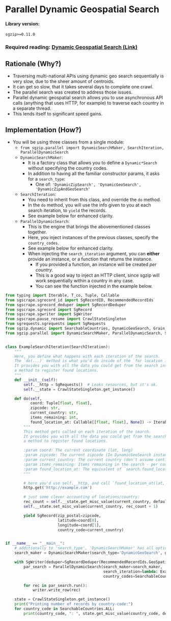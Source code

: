 # Parallel Dynamic Geospatial Search

#### Library version:

```
sgzip>=0.11.0
```

### Required reading: [Dynamic Geospatial Search (Link)](./sgzip.md)

## Rationale (Why?)

- Traversing multi-national APIs using dynamic geo search sequentially is very slow, due to the sheer amount of centroids.
- It can get so slow, that it takes several days to complete one crawl.
- The parallel search was created to address those issues.
- Parallel dynamic geospatial search allows you to use asynchronous API calls (anything that uses HTTP, for example) to
  traverse each country in a separate thread.
- This lends itself to significant speed gains.

## Implementation (How?)

- You will be using three classes from a single module:
  - `from sgzip.parallel import DynamicSearchMaker, SearchIteration, ParallelDynamicSearch`
  - `DynamicSearchMaker`:
    - It is a factory class that allows you to define a `Dynamic*Search` without specifying the country codes.
    - In addition to having all the familiar constructor params, it asks for a `search_type`:
      - One of: `'DynamicZipSearch', 'DynamicGeoSearch', 'DynamicZipAndGeoSearch'`
  - `SearchIteration`:
    - You need to inherit from this class, and override the `do` method.
    - In the `do` method, you will use the info given to you at each search iteration,
      to `yield` the records.
    - See example below for enhanced clarity.
  - `ParallelDynamicSearch`:
    - This is the engine that brings the abovementioned classes together.
    - Here, you inject instances of the previous classes, specify the `country_codes`.
    - See example below for enhanced clarity.
    - When injecting the `search_iteration` argument, you can **either** provide an instance, or a function that returns the instance.
      - If you provided a function, an instance will be created _per country_.
      - This is a good way to inject an HTTP client, since sgzip will work sequentially within a country in any case.
      - You can see the function injected in the example below.

```python
from typing import Iterable, T_co, Tuple, Callable
from sgscrape.sgrecord_id import SgRecordID, RecommendedRecordIds
from sgscrape.sgrecord_deduper import SgRecordDeduper
from sgscrape.sgrecord import SgRecord
from sgscrape.sgwriter import SgWriter
from sgscrape.pause_resume import CrawlStateSingleton
from sgrequests.sgrequests import SgRequests
from sgzip.dynamic import SearchableCountries, DynamicGeoSearch, Grain_8
from sgzip.parallel import DynamicSearchMaker, ParallelDynamicSearch, SearchIteration


class ExampleSearchIteration(SearchIteration):
    """
    Here, you define what happens with each iteration of the search.
    The `do(...)` method is what you'd do inside of the `for location in search:` loop
    It provides you with all the data you could get from the search instance, as well as
    a method to register found locations.
    """
    def __init__(self):
        self.__http = SgRequests()  # Leaks resources, but it's ok.
        self.__state = CrawlStateSingleton.get_instance()

    def do(self,
           coord: Tuple[float, float],
           zipcode: str,
           current_country: str,
           items_remaining: int,
           found_location_at: Callable[[float, float], None]) -> Iterable[SgRecord]:
        """
        This method gets called on each iteration of the search.
        It provides you with all the data you could get from the search instance, as well as
        a method to register found locations.

        :param coord: The current coordinate (lat, long)
        :param zipcode: The current zipcode (In DynamicGeoSearch instances, please ignore!)
        :param current_country: The current country (don't assume continuity between calls - it's meant to be parallelized)
        :param items_remaining: Items remaining in the search - per country, if `ParallelDynamicSearch` is used.
        :param found_location_at: The equivalent of `search.found_location_at(lat, long)`
        """

        # here you'd use self.__http, and call `found_location_at(lat, long)` for all records you find.
        http.get('http://example.com')

        # just some clever accounting of locations/country:
        rec_count = self.__state.get_misc_value(current_country, default_factory=lambda: 0)
        self.__state.set_misc_value(current_country, rec_count + 1)

        yield SgRecord(zip_postal=zipcode,
                       latitude=coord[0],
                       longitude=coord[1],
                       country_code=current_country)


if __name__ == "__main__":
    # additionally to 'search_type', 'DynamicSearchMaker' has all options that all `DynamicXSearch` classes have.
    search_maker = DynamicSearchMaker(search_type='DynamicGeoSearch', granularity=Grain_8())

    with SgWriter(deduper=SgRecordDeduper(RecommendedRecordIds.GeoSpatialId)) as writer:
        par_search = ParallelDynamicSearch(search_maker=search_maker,
                                           search_iteration=lambda: ExampleSearchIteration(),
                                           country_codes=SearchableCountries.ALL)

        for rec in par_search.run():
            writer.write_row(rec)

    state = CrawlStateSingleton.get_instance()
    print("Printing number of records by country-code:")
    for country_code in SearchableCountries.ALL:
        print(country_code, ": ", state.get_misc_value(country_code, default_factory=lambda: 0))

```
